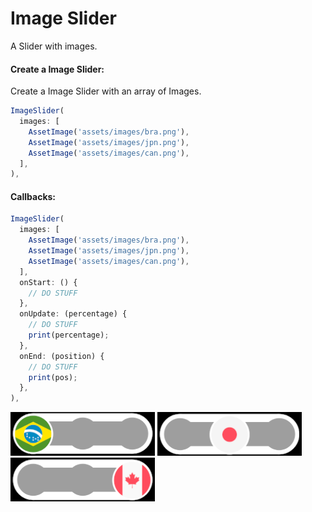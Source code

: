# Image Slider
A Slider with images.

#### Create a Image Slider:
Create a Image Slider with an array of Images.
``` js
ImageSlider(
  images: [
    AssetImage('assets/images/bra.png'),
    AssetImage('assets/images/jpn.png'),
    AssetImage('assets/images/can.png'),
  ],
),
```
#### Callbacks:
``` js
ImageSlider(
  images: [
    AssetImage('assets/images/bra.png'),
    AssetImage('assets/images/jpn.png'),
    AssetImage('assets/images/can.png'),
  ],
  onStart: () {
    // DO STUFF
  },
  onUpdate: (percentage) {
    // DO STUFF
    print(percentage);
  },
  onEnd: (position) {
    // DO STUFF
    print(pos);
  },
),
```
![Brazil](https://github.com/JonatasDPorto/image_slider/blob/master/readme/1.PNG)
![Japan](https://github.com/JonatasDPorto/image_slider/blob/master/readme/2.png)
![Canada](https://github.com/JonatasDPorto/image_slider/blob/master/readme/3.png)
